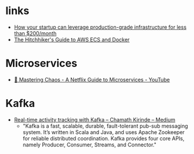 # links
- [How your startup can leverage production-grade infrastructure for less than $200/month](https://medium.freecodecamp.com/how-your-startup-can-leverage-production-grade-infrastructure-for-less-than-200-month-15c3724038b4#.smt3x6ege)
- [The Hitchhiker's Guide to AWS ECS and Docker](http://start.jcolemorrison.com/the-hitchhikers-guide-to-aws-ecs-and-docker/)

# Microservices
- [🎥 Mastering Chaos - A Netflix Guide to Microservices - YouTube](https://www.youtube.com/watch?v=CZ3wIuvmHeM&list=WL&index=80)

# Kafka
- [Real\-time activity tracking with Kafka – Chamath Kirinde – Medium](https://medium.com/@jchamath/real-time-activity-tracking-with-kafka-f07ce56da90e)
  - "Kafka is a fast, scalable, durable, fault-tolerant pub-sub messaging system. It’s written in Scala and Java, and uses Apache Zookeeper for reliable distributed coordination. Kafka provides four core APIs, namely Producer, Consumer, Streams, and Connector."